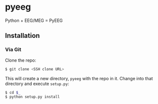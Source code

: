 pyeeg
=====

Python + EEG/MEG = PyEEG

Installation
------------

### Via Git

Clone the repo:

```sh
$ git clone <SSH clone URL>
```

This will create a new directory, `pyeeg` with the repo in it. Change into that directory and execute `setup.py`:

```sh
$ cd $_
$ python setup.py install
```

